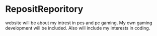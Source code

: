 # RepositReporitory
website will be about my intrest in pcs and pc gaming. My own gaming development will be included. Also will include my interests in coding.

